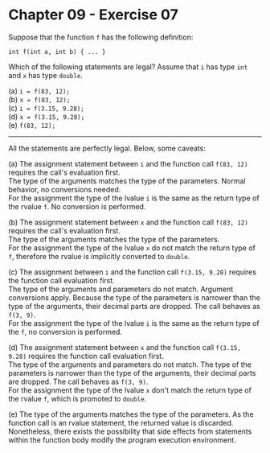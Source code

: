# Chapter 09 - Exercise 07

Suppose that the function `f` has the following definition:  

```
int f(int a, int b) { ... }
```

Which of the following statements are legal? Assume that `i` has type `int` and `x` has type `double`.  

(a) `i = f(83, 12);`  
(b) `x = f(83, 12);`  
(c) `i = f(3.15, 9.28);`  
(d) `x = f(3.15, 9.28);`  
(e) `f(83, 12);`  

---

All the statements are perfectly legal. Below, some caveats:  

(a)
The assignment statement between `i` and the function call `f(83, 12)` requires the call's evaluation first.  
The type of the arguments matches the type of the parameters. Normal behavior, no conversions needed.  
For the assignment the type of the lvalue `i` is the same as the return type of the rvalue `f`. No conversion is performed.  

(b)
The assignment statement between `x` and the function call `f(83, 12)` requires the call's evaluation first.  
The type of the arguments matches the type of the parameters.  
For the assignment the type of the lvalue `x` do not match the return type of `f`, therefore the rvalue is implicitly converted to `double`.

(c)
The assignment between `i` and the function call `f(3.15, 9.28)` requires the function call evaluation first.  
The type of the arguments and parameters do not match. Argument conversions apply. Because the type of the parameters is narrower than the type of the arguments, their decimal parts are dropped. The call behaves as `f(3, 9)`.  
For the assignment the type of the lvalue `i` is the same as the return type of the `f`, no conversion is performed.  

(d)
The assignment statement between `x` and the function call `f(3.15, 9.28)` requires the function call evaluation first.  
The type of the arguments and parameters do not match. The type of the parameters is narrower than the type of the arguments, their decimal parts are dropped. The call behaves as `f(3, 9)`.  
For the assignment the type of the lvalue `x` don't match the return type of the rvalue `f`, which is promoted to `double`.  

(e)
The type of the arguments matches the type of the parameters. As the function call is an rvalue statement, the returned value is discarded. Nonetheless, there exists the possibility that side effects from statements within the function body modify the program execution environment.  
